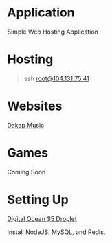 # Application

Simple Web Hosting Application

# Hosting

> ssh root@104.131.75.41

# Websites

[Dakap Music](http://www.dakapmusic.com "Dakap Music")

# Games

Coming Soon

# Setting Up

[Digital Ocean $5 Droplet](https://codeforgeek.com/2016/03/hosting-node-js-app-to-digitalocean-server/ "Digital Ocean $5 Droplet")

Install NodeJS, MySQL, and Redis.